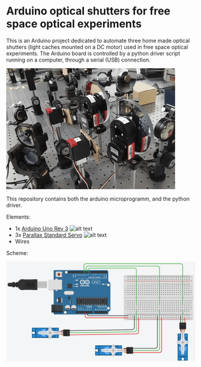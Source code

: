 # Arduino optical shutters for free space optical experiments

This is an Arduino project dedicated to automate three home made optical shutters (light caches mounted on a DC motor) used in free space optical experiments. The Arduino board is controlled by a python driver script running on a computer, through a serial (USB) connection.

![](shutters.gif)

This repository contains both the arduino microprogramm, and the python driver.

Elements:
- 1x [Arduino Uno Rev 3](https://store.arduino.cc/arduino-uno-rev3) 
![alt text](https://store-cdn.arduino.cc/uni/catalog/product/cache/1/image/500x375/f8876a31b63532bbba4e781c30024a0a/a/0/a000066_iso_3.jpg)
- 3x [Parallax Standard Servo](https://www.parallax.com/product/900-00005)
![alt text](https://www.parallax.com/sites/default/files/styles/mid-sized-product/public/900-00005.png)
- Wires

Scheme:

![alt text](scheme.png)
